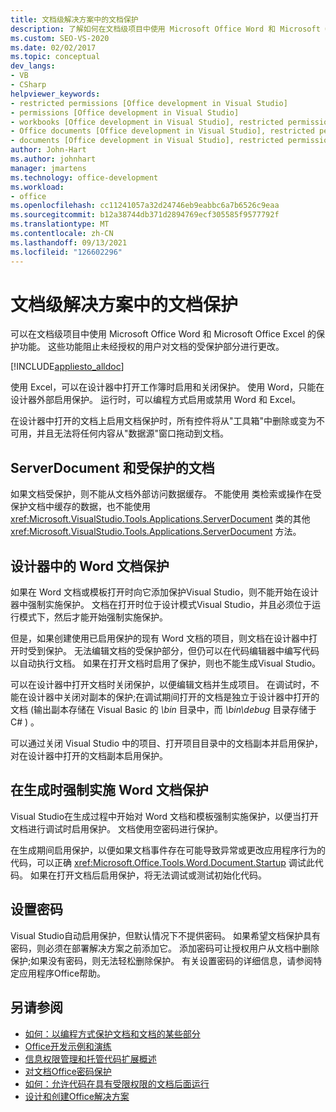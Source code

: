 ```yaml
---
title: 文档级解决方案中的文档保护
description: 了解如何在文档级项目中使用 Microsoft Office Word 和 Microsoft Office Excel 的保护功能。
ms.custom: SEO-VS-2020
ms.date: 02/02/2017
ms.topic: conceptual
dev_langs:
- VB
- CSharp
helpviewer_keywords:
- restricted permissions [Office development in Visual Studio]
- permissions [Office development in Visual Studio]
- workbooks [Office development in Visual Studio], restricted permissions
- Office documents [Office development in Visual Studio], restricted permissions
- documents [Office development in Visual Studio], restricted permissions
author: John-Hart
ms.author: johnhart
manager: jmartens
ms.technology: office-development
ms.workload:
- office
ms.openlocfilehash: cc11241057a32d24746eb9eabbc6a7b6526c9eaa
ms.sourcegitcommit: b12a38744db371d2894769ecf305585f9577792f
ms.translationtype: MT
ms.contentlocale: zh-CN
ms.lasthandoff: 09/13/2021
ms.locfileid: "126602296"
---
```

# <a name="document-protection-in-document-level-solutions"></a>文档级解决方案中的文档保护
  可以在文档级项目中使用 Microsoft Office Word 和 Microsoft Office Excel 的保护功能。 这些功能阻止未经授权的用户对文档的受保护部分进行更改。

 [!INCLUDE[appliesto_alldoc](../vsto/includes/appliesto-alldoc-md.md)]

 使用 Excel，可以在设计器中打开工作簿时启用和关闭保护。 使用 Word，只能在设计器外部启用保护。 运行时，可以编程方式启用或禁用 Word 和 Excel。

 在设计器中打开的文档上启用文档保护时，所有控件将从"工具箱"中删除或变为不可用，并且无法将任何内容从"数据源"窗口拖动到文档。

## <a name="serverdocument-and-protected-documents"></a>ServerDocument 和受保护的文档
 如果文档受保护，则不能从文档外部访问数据缓存。 不能使用 类检索或操作在受保护文档中缓存的数据，也不能使用 <xref:Microsoft.VisualStudio.Tools.Applications.ServerDocument> 类的其他 <xref:Microsoft.VisualStudio.Tools.Applications.ServerDocument> 方法。

## <a name="word-document-protection-in-the-designer"></a>设计器中的 Word 文档保护
 如果在 Word 文档或模板打开时向它添加保护Visual Studio，则不能开始在设计器中强制实施保护。 文档在打开时位于设计模式Visual Studio，并且必须位于运行模式下，然后才能开始强制实施保护。

 但是，如果创建使用已启用保护的现有 Word 文档的项目，则文档在设计器中打开时受到保护。 无法编辑文档的受保护部分，但仍可以在代码编辑器中编写代码以自动执行文档。 如果在打开文档时启用了保护，则也不能生成Visual Studio。

 可以在设计器中打开文档时关闭保护，以便编辑文档并生成项目。 在调试时，不能在设计器中关闭对副本的保护;在调试期间打开的文档是独立于设计器中打开的文档 (输出副本存储在 Visual Basic 的 *\bin* 目录中，而 *\bin\debug* 目录存储于 C# ) 。

 可以通过关闭 Visual Studio 中的项目、打开项目目录中的文档副本并启用保护，对在设计器中打开的文档副本启用保护。

## <a name="enforce-word-document-protection-on-build"></a>在生成时强制实施 Word 文档保护
 Visual Studio在生成过程中开始对 Word 文档和模板强制实施保护，以便当打开文档进行调试时启用保护。 文档使用空密码进行保护。

 在生成期间启用保护，以便如果文档事件存在可能导致异常或更改应用程序行为的代码，可以正确 <xref:Microsoft.Office.Tools.Word.Document.Startup> 调试此代码。 如果在打开文档后启用保护，将无法调试或测试初始化代码。

## <a name="setting-the-password"></a>设置密码
 Visual Studio自动启用保护，但默认情况下不提供密码。 如果希望文档保护具有密码，则必须在部署解决方案之前添加它。 添加密码可让授权用户从文档中删除保护;如果没有密码，则无法轻松删除保护。 有关设置密码的详细信息，请参阅特定应用程序Office帮助。

## <a name="see-also"></a>另请参阅
- [如何：以编程方式保护文档和文档的某些部分](../vsto/how-to-programmatically-protect-documents-and-parts-of-documents.md)
- [Office开发示例和演练](../vsto/office-development-samples-and-walkthroughs.md)
- [信息权限管理和托管代码扩展概述](../vsto/information-rights-management-and-managed-code-extensions-overview.md)
- [对文档Office密码保护](../vsto/password-protection-on-office-documents.md)
- [如何：允许代码在具有受限权限的文档后面运行](../vsto/how-to-permit-code-to-run-behind-documents-with-restricted-permissions.md)
- [设计和创建Office解决方案](../vsto/designing-and-creating-office-solutions.md)
